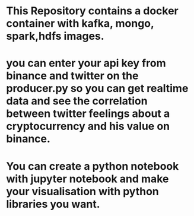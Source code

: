 # This Repository contains a docker container with kafka, mongo, spark,hdfs images.
# you can enter your api key from binance and twitter on the producer.py so you can get realtime data and see the correlation between twitter feelings about a cryptocurrency and his value on binance.

# You can create a python notebook with jupyter notebook and make your visualisation with python libraries you want.
